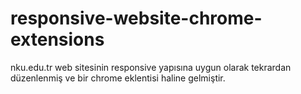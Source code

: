 # responsive-website-chrome-extensions
nku.edu.tr web sitesinin responsive yapısına uygun olarak tekrardan düzenlenmiş ve bir chrome eklentisi haline gelmiştir.
